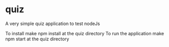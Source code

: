 # quiz
A very simple quiz application to test nodeJs

To install make npm install at the quiz directory
To run the application make npm start at the quiz directory
